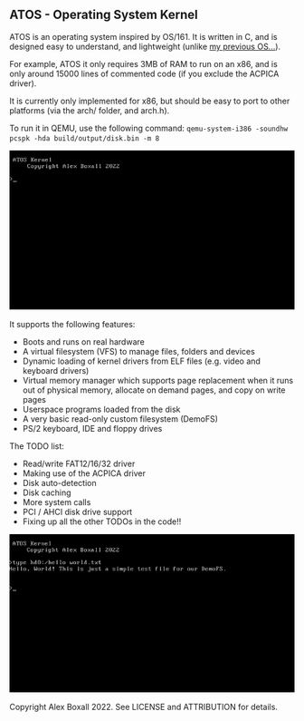 ## ATOS - Operating System Kernel ##

ATOS is an operating system inspired by OS/161. It is written in C, and is designed easy to understand, and lightweight (unlike [my previous OS...](https://github.com/alexdboxall/Banana-Operating-System)). 

For example, ATOS it only requires 3MB of RAM to run on an x86, and is only around 15000 lines of commented code (if you exclude the ACPICA driver). 

It is currently only implemented for x86, but should be easy to port to other platforms (via the arch/ folder, and arch.h).

To run it in QEMU, use the following command: `qemu-system-i386 -soundhw pcspk -hda build/output/disk.bin -m 8`

![ATOS Kernel](https://github.com/alexdboxall/ATOS/blob/main/doc/img1.png "ATOS Kernel")

It supports the following features:
- Boots and runs on real hardware
- A virtual filesystem (VFS) to manage files, folders and devices
- Dynamic loading of kernel drivers from ELF files (e.g. video and keyboard drivers)
- Virtual memory manager which supports page replacement when it runs out of physical memory, allocate on demand pages, and copy on write pages
- Userspace programs loaded from the disk
- A very basic read-only custom filesystem (DemoFS)
- PS/2 keyboard, IDE and floppy drives

The TODO list: 
- Read/write FAT12/16/32 driver
- Making use of the ACPICA driver
- Disk auto-detection
- Disk caching
- More system calls
- PCI / AHCI disk drive support
- Fixing up all the other TODOs in the code!!

![ATOS Kernel](https://github.com/alexdboxall/ATOS/blob/main/doc/img2.png "ATOS Kernel")

Copyright Alex Boxall 2022. See LICENSE and ATTRIBUTION for details.